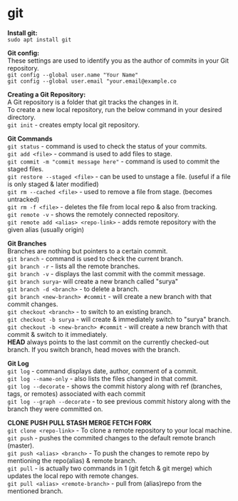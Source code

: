 # git

**Install git:** \
`sudo apt install git`

**Git config:** \
These settings are used to identify you as the author of commits in your Git repository. \
`git config --global user.name "Your Name"` \
`git config --global user.email "your.email@example.co`

**Creating a Git Repository:** \
A Git repository is a folder that git tracks the changes in it. \
To create a new local repository, run the below command in your desired directory. \
`git init` - creates empty local git repository.

**Git Commands** \
`git status` - command is used to check the status of your commits. \
`git add <file>` - command is used to add files to stage. \
`git commit -m "commit message here"` - command is used to commit the staged files. \
`git restore --staged <file>` - can be used to unstage a file. (useful if a file is only staged & later modified) \
`git rm --cached <file>` - used to remove a file from stage. (becomes untracked) \
`git rm -f <file>` - deletes the file from local repo & also from tracking. \
`git remote -v` - shows the remotely connected repository. \
`git remote add <alias> <repo-link>` - adds remote repository with the given alias (usually origin)

**Git Branches** \
Branches are nothing but pointers to a certain commit. \
`git branch` - command is used to check the current branch. \
`git branch -r` - lists all the remote branches. \
`git branch -v` - displays the last commit with the commit message. \
`git branch surya`- will create a new branch called "surya" \
`git branch -d <branch>` -  to delete a branch. \
`git branch <new-branch> #commit` - will create a new branch with that commit changes. \
`git checkout <branch>` - to switch to an existing branch. \
`git checkout -b surya` - will create & immediately switch to "surya" branch. \
`git checkout -b <new-branch> #commit` - will create a new branch with that commit & switch to it immediately. \
**HEAD** always points to the last commit on the currently checked-out branch. If you switch branch, head moves with the branch. 

**Git Log** \
`git log` - command displays date, author, comment of a commit. \
`git log --name-only` - also lists the files changed in that commit. \
`git log --decorate` - shows the commit history along with ref (branches, tags, or remotes) associated with each commit \
`git log --graph --decorate` - to see previous commit history along with the branch they were committed on.

**CLONE PUSH PULL STASH MERGE FETCH FORK** \
`git clone <repo-link>` - To clone a remote repository to your local machine. \
`git push` - pushes the commited changes to the default remote branch (master). \
`git push <alias> <branch>` - To push the changes to remote repo by mentioning the repo(alias) & remote branch. \
`git pull` - is actually two commands in 1 (git fetch & git merge) which updates the local repo with remote changes. \
`git pull <alias> <remote-branch>` - pull from (alias)repo from the mentioned branch. 
